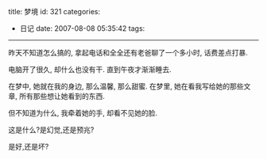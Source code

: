 title: 梦境
id: 321
categories:
  - 日记
date: 2007-08-08 05:35:42
tags:
---

昨天不知道怎么搞的, 拿起电话和全全还有老爸聊了一个多小时, 话费差点打暴.

电脑开了很久, 却什么也没有干. 直到午夜才渐渐睡去.

在梦中, 她就在我的身边, 那么温馨, 那么甜蜜. 在梦里, 她在看我写给她的那些文章, 所有那些想让她看到的东西.

但不知道为什么, 我牵着她的手, 却看不见她的脸.

这是什么?是幻觉,还是预兆?

是好,还是坏?

